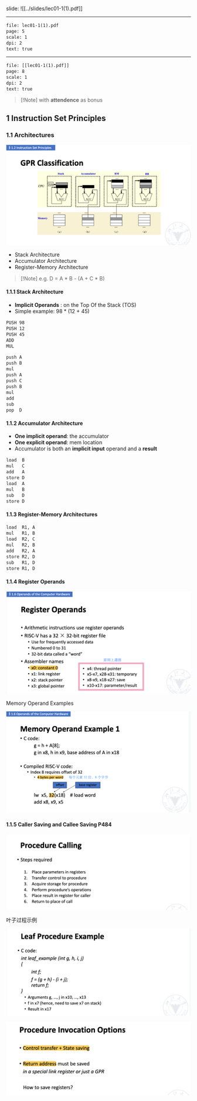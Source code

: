 slide: ![[../slides/lec01-1(1).pdf]]

----

```slide-note
file: lec01-1(1).pdf
page: 5
scale: 1
dpi: 2
text: true
```

----

```slide-note
file: [[lec01-1(1).pdf]]
page: 8
scale: 1
dpi: 2
text: true
```


> [!Note] with **attendence** as bonus

## 1 Instruction Set Principles

### 1.1 Architectures

![](../../../assets/SYS2/SYS2GPRSpecification.png)

- Stack Architecture
- Accumulator Architecture
- Register-Memory Architecture

> [!Note] e.g. D = A \* B - (A + C \* B)


#### 1.1.1 **Stack** Architecture 

- **Implicit Operands** : on the Top Of the Stack (TOS)
- Simple example: 98 * (12 + 45) 

```assembly
PUSH 98
PUSH 12
PUSH 45
ADD
MUL
```

```assembly
push A
push B
mul
push A
push C
push B
mul
add
sub
pop  D
```

#### 1.1.2 Accumulator Architecture

- **One implicit operand**: the accumulator 
- **One explicit operand**: mem location
- Accumulator is both an **implicit input** operand and a **result**

```arm-asm
load  B
mul   C
add   A
store D
load  A
mul   B
sub   D
store D
```

#### 1.1.3 Register-Memory Architectures

```arm-asm
load  R1, A
mul   R1, B
load  R2, C
mul   R2, B
add   R2, A
store R2, D
sub   R1, D
store R1, D
```

#### 1.1.4 Register Operands

![](../../../assets/SYS2/SYS2RegsiterOperand.png)

Memory Operand Examples

![](../../../assets/SYS2/SYS2ISAPrinciple.png)


#### 1.1.5 Caller Saving and Callee Saving P484

![](../../../assets/SYS2/SYS2ProcedureCall.png)

叶子过程示例

![](../../../assets/SYS2/SYS2LeafProcedureExample.png)

![](../../../assets/SYS2/SYS2ProcedureInvoke.png)

